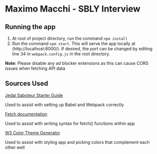 # Maximo Macchi - SBLY Interview

## Running the app

1. At root of project directory, run the command `npm install`
2. Run the command `npm start`. This will serve the app locally at
   (http://localhost:8000/). If desired, the port can be changed by editing line
   34 in `webpack.config.js` in the root directory.

**Note:** Please disable any ad blocker extensions as this can cause CORS issues
when fetching API data

## Sources Used

[Jedai Saboteur Starter Guide](https://blog.usejournal.com/creating-a-react-app-from-scratch-f3c693b84658)

Used to assist with setting up Babel and Webpack correctly

[Fetch documentation](https://developer.mozilla.org/en-US/docs/Web/API/Fetch_API/Using_Fetch)

Used to assist with writing syntax for fetch() functions within app

[W3 Color Theme Generator](https://www.w3schools.com/w3css/w3css_color_generator.asp)

Used to assist with styling app and picking colors that complement each other well
